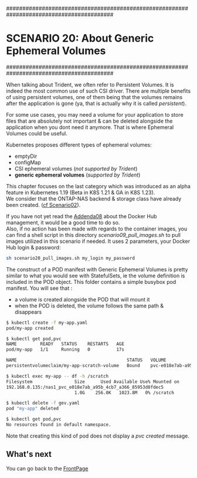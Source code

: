 #########################################################################################
# SCENARIO 20: About Generic Ephemeral Volumes
#########################################################################################

When talking about Trident, we often refer to Persistent Volumes. It is indeed the most common use of such CSI driver. There are multiple benefits of using persistent volumes, one of them being that the volumes remains after the application is gone (ya, that is actually why it is called _persistent_).  

For some use cases, you may need a volume for your application to store files that are absolutely not important & can be deleted alongside the application when you dont need it anymore. That is where Ephemeral Volumes could be useful.

Kubernetes proposes different types of ephemeral volumes:

- emptyDir
- configMap
- CSI ephemeral volumes (_not supported by Trident_)
- **generic ephemeral volumes** (_supported by Trident_)

This chapter focuses on the last category which was introduced as an alpha feature in Kubernetes 1.19 (Beta in K8S 1.21 & GA in K8S 1.23).  
We consider that the ONTAP-NAS backend & storage class have already been created. ([cf Scenario02](../Scenario02)).  

If you have not yet read the [Addenda08](../../../Addendum/Addenda08) about the Docker Hub management, it would be a good time to do so.  
Also, if no action has been made with regards to the container images, you can find a shell script in this directory _scenario09_pull_images.sh_ to pull images utilized in this scenario if needed. It uses 2 parameters, your Docker Hub login & password:

```bash
sh scenario20_pull_images.sh my_login my_password
```

The construct of a POD manifest with Generic Ephemeral Volumes is pretty similar to what you would see with StatefulSets, ie the volume definition is included in the POD object. This folder contains a simple busybox pod manifest. You will see that :

- a volume is created alongside the POD that will mount it
- when the POD is deleted, the volume follows the same path & disappears

```bash
$ kubectl create -f my-app.yaml
pod/my-app created

$ kubectl get pod,pvc
NAME         READY   STATUS    RESTARTS   AGE
pod/my-app   1/1     Running   0          17s

NAME                                          STATUS   VOLUME                                     CAPACITY   ACCESS MODES   STORAGECLASS        AGE
persistentvolumeclaim/my-app-scratch-volume   Bound    pvc-e018e7ab-a95b-4cb7-a366-85953d8fdec5   1Gi        RWO            storage-class-nas   17s

$ kubectl exec my-app -- df -h /scratch
Filesystem                Size      Used Available Use% Mounted on
192.168.0.135:/nas1_pvc_e018e7ab_a95b_4cb7_a366_85953d8fdec5
                          1.0G    256.0K   1023.8M   0% /scratch

$ kubectl delete -f gev.yaml
pod "my-app" deleted

$ kubectl get pod,pvc
No resources found in default namespace.
```

Note that creating this kind of pod does not display a _pvc created_ message.  

## What's next

You can go back to the [FrontPage](https://github.com/YvosOnTheHub/LabNetApp)